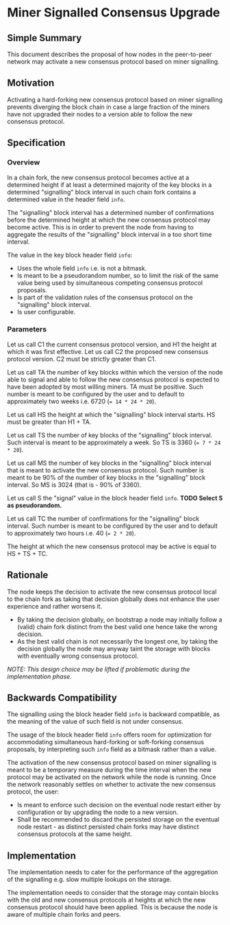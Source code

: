# Miner Signalled Consensus Upgrade

## Simple Summary

This document describes the proposal of how nodes in the peer-to-peer network may activate a new consensus protocol based on miner signalling.

## Motivation

Activating a hard-forking new consensus protocol based on miner signalling prevents diverging the block chain in case a large fraction of the miners have not upgraded their nodes to a version able to follow the new consensus protocol.

## Specification

### Overview

In a chain fork, the new consensus protocol becomes active at a determined height if at least a determined majority of the key blocks in a determined "signalling" block interval in such chain fork contains a determined value in the header field `info`.

The "signalling" block interval has a determined number of confirmations before the determined height at which the new consensus protocol may become active. This is in order to prevent the node from having to aggregate the results of the "signalling" block interval in a too short time interval.

The value in the key block header field `info`:
- Uses the whole field `info` i.e. is not a bitmask.
- Is meant to be a pseudorandom number, so to limit the risk of the same value being used by simultaneous competing consensus protocol proposals.
- Is part of the validation rules of the consensus protocol on the "signalling" block interval.
- Is user configurable.

### Parameters

Let us call C1 the current consensus protocol version, and H1 the height at which it was first effective. Let us call C2 the proposed new consensus protocol version. C2 must be strictly greater than C1.

Let us call TA the number of key blocks within which the version of the node able to signal and able to follow the new consensus protocol is expected to have been adopted by most willing miners. TA must be positive.
Such number is meant to be configured by the user and to default to approximately two weeks i.e. 6720 (`= 14 * 24 * 20`).

Let us call HS the height at which the "signalling" block interval starts. HS must be greater than H1 + TA.

Let us call TS the number of key blocks of the "signalling" block interval.
Such interval is meant to be approximately a week. So TS is 3360 (`= 7 * 24 * 20`).

Let us call MS the number of key blocks in the "signalling" block interval that is meant to activate the new consensus protocol.
Such number is meant to be 90% of the number of key blocks in the "signalling" block interval. So MS is 3024 (that is - 90% of 3360).

Let us call S the "signal" value in the block header field `info`.
**TODO Select S as pseudorandom.**

Let us call TC the number of confirmations for the "signalling" block interval.
Such number is meant to be configured by the user and to default to approximately two hours i.e. 40 (`= 2 * 20`).

The height at which the new consensus protocol may be active is equal to HS + TS + TC.

## Rationale

The node keeps the decision to activate the new consensus protocol local to the chain fork as taking that decision globally does not enhance the user experience and rather worsens it.
- By taking the decision globally, on bootstrap a node may initially follow a (valid) chain fork distinct from the best valid one hence take the wrong decision.
- As the best valid chain is not necessarily the longest one, by taking the decision globally the node may anyway taint the storage with blocks with eventually wrong consensus protocol.

*NOTE: This design choice may be lifted if problematic during the implementation phase.*

## Backwards Compatibility

The signalling using the block header field `info` is backward compatible, as the meaning of the value of such field is not under consensus.

The usage of the block header field `info` offers room for optimization for accommodating simultaneous hard-forking or soft-forking consensus proposals, by interpreting such `info` field as a bitmask rather than a value.

The activation of the new consensus protocol based on miner signalling is meant to be a temporary measure during the time interval when the new protocol may be activated on the network while the node is running. Once the network reasonably settles on whether to activate the new consensus protocol, the user:
- Is meant to enforce such decision on the eventual node restart either by configuration or by upgrading the node to a new version.
- Shall be recommended to discard the persisted storage on the eventual node restart - as distinct persisted chain forks may have distinct consensus protocols at the same height.

## Implementation

The implementation needs to cater for the performance of the aggregation of the signalling e.g. slow multiple lookups on the storage.

The implementation needs to consider that the storage may contain blocks with the old and new consensus protocols at heights at which the new consensus protocol should have been applied. This is because the node is aware of multiple chain forks and peers.
